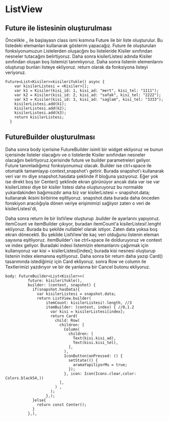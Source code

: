 # ListView
## Future ile listesinin oluşturulması
Öncelikle _ ile başlayasn class ismi kısmına Future ile bir liste oluşturulur. Bu listedeki elemanları kullanarak gösterim yapacağız. Future ile oluşturulan fonksiyonumuzun Listelerden oluşacğını bu listeleride Kisiler sınıfından nesneler tutacağını belirtiyoruz. Daha sonra kisilerListesi adında Kisiler sınıfından oluşan boş listemizi tanımlıyoruz. Daha sonra listenin elemenlarını oluşturup bunları listeye ekliyoruz. return olarak da fonksiyona listeyi veriyoruz.
```
Future<List<Kisiler>>kisileriYukle() async {
    var kisilerListesi = <Kisiler>[];
    var k1 = Kisiler(kisi_id: 1, kisi_ad: "mert", kisi_tel: "1111");
    var k2 = Kisiler(kisi_id: 2, kisi_ad: "safak", kisi_tel: "2222");
    var k3 = Kisiler(kisi_id: 3, kisi_ad: "saglam", kisi_tel: "3333");
    kisilerListesi.add(k1);
    kisilerListesi.add(k2);
    kisilerListesi.add(k3);
    return kisilerListesi;
  }
```
## FutureBuilder oluşturulması
Daha sonra body içerisine FutureBuilder isimli bir widget ekliyoruz ve bunun içerisinde listeler olacağını ve o listelerde Kisiler sınıfından nesneler olacağını belirtiyoruz.içerisinde future ve builder parametreleri geliyor. Future tanımladığımız fonksiyonumuz olacak. Builder ise ctrl+space ile otomatik tamamlayıp context,snapshot'ı getirir. Burada snapshot'ı kullanarak veri var mı diye snapshot.hasdata şeklinde if bloğuna yazıyoruz. Eğer yok ise direkt boş bir Center() şeklinde ekran görünüyor ancak data var ise var kisilerListesi diye bir kisiler listesi daha oluşturuyoruz bu normalde yukardakinden bağımsızdır ama biz var kisilerListesi = snapshot.data; kullanarak ikisini birbirine eşitliyoruz. snapshot.data burada daha önceden fonskiyon aracılığıyla dönen veriye erişimimizi sağlıyor zaten o veri de kisilerListesi'di, 

Daha sonra return ile bir listView oluşturup .builder ile ayarlarını yapıyoruz. itemCount ve itemBuilder çıkıyor, buradan itemCount'a kisilerListesi!.lenght ekliyoruz. Burada bu şekilde nullable! olarak istiyor. Zaten data yoksa boş ekran dönecekti. Bu şekilde ListView'de kaç veri olduğunu listenin eleman sayısına eşitliyoruz. itemBuilder'ı ise ctrl+space ile dolduruyoruz ve context ve index geliyor. Buradaki indexi listemizin elemanlarını çağırmak için kullanıyoruz var kisi = kisilerListesi[index]; burada kisi nesnesi oluşturup listenin index elemanına eşitliyoruz. Daha sonra bir return daha yazıp Card() tasarımında istediğimiz için Card ekliyoruz. sonra Row ve column ile Textlerimizi yazdırıyor ve bir de yanlarına bir Cancel butonu ekliyoruz.
```
body: FutureBuilder<List<Kisiler>>(
          future: kisileriYukle(),
          builder: (context, snapshot) {
            if(snapshot.hasData){
              var kisilerListesi = snapshot.data;
              return ListView.builder(
                  itemCount: kisilerListesi!.length, //3
                  itemBuilder: (context, index) { //0,1.2
                    var kisi = kisilerListesi[index];
                    return Card(
                      child: Row(
                        children: [
                          Column(
                            children: [
                              Text(kisi.kisi_ad),
                              Text(kisi.kisi_tel),
                            ],
                          ),
                          IconButton(onPressed: () {
                            setState(() {
                              aramaYapiliyorMu = true;
                            });
                          }, icon: Icon(Icons.clear,color: Colors.black54,))
                        ],
                      ) ,
                    );
                  },);
            }else{
              return const Center();
            }
          },),
```
